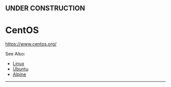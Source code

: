 
## UNDER CONSTRUCTION

# CentOS

https://www.centos.org/


See Also:

  - [Linux](Linux.md)
  - [Ubuntu](Ubuntu.md)
  - [Alpine](Alpine.md)
  

---
